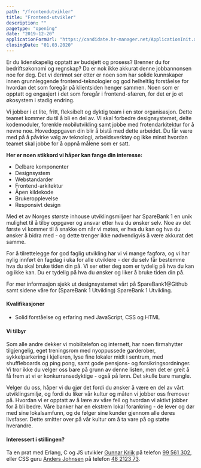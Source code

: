```yaml
---
path: "/frontendutvikler"
title: "Frontend-utvikler"
description: ""
pagetype: "opening"
date: "2019-12-20"
applicationFormUrl: "https://candidate.hr-manager.net/ApplicationInit.aspx?cid=1889&ProjectId=143853&DepartmentId=21119&MediaId=4654&SkipAdvertisement=False"
closingDate: "01.03.2020"
---
```

Er du lidenskapelig opptatt av budsjett og prosess? Brenner du for bedriftsøkonomi og regnskap? Da er nok ikke akkurat denne jobbannonsen noe for deg. Det vi derimot ser etter er noen som har solide kunnskaper innen grunnleggende frontend-teknologier og god helheltlig forståelse for hvordan det som foregår på klientsiden henger sammen. Noen som er opptatt og engasjert i det som foregår i frontend-sfæren, for det er jo et økosystem i stadig endring.

Vi jobber i et lite, fritt, fleksibelt og dyktig team i en stor organisasjon. Dette teamet kommer du til å bli en del av. Vi skal forbedre designsystemet, delte kodemoduler, forenkle mobilutvikling samt jobbe med frotendarkitektur for å nevne noe. Hovedoppgaven din blir å bistå med dette arbeidet. Du får være med på å påvirke valg av teknologi, arbeidsverktøy og ikke minst hvordan teamet skal jobbe for å oppnå målene som er satt.

**Her er noen stikkord vi håper kan fange din interesse:**
* Delbare komponenter
* Designsystem
* Webstandarder
* Frontend-arkitektur
* Åpen kildekode
* Brukeropplevelse
* Responsivt design


Med et av Norges største inhouse utviklingsmiljøer har SpareBank 1 en unik mulighet til å tilby oppgaver og ansvar etter hva du ønsker selv. Noe av det første vi kommer til å snakke om når vi møtes, er hva du kan og hva du ønsker å bidra med - og dette trenger ikke nødvendigvis å være akkurat det samme.

For å tilrettelegge for god faglig utvikling har vi vi mange fagfora, og vi har nylig innført én fagdag i uka for alle utviklere - der du selv får bestemme hva du skal bruke tiden din på. Vi ser etter deg som er tydelig på hva du kan og ikke kan. Du er tydelig på hva du ønsker og liker å bruke tiden din på.

For mer informasjon sjekk ut designsystemet vårt på SpareBank1@Github samt sidene våre for (SpareBank 1 Utvikling) SpareBank 1 Utvikling.

#### Kvalifikasjoner
* Solid forståelse og erfaring med JavaScript, CSS og HTML

#### Vi tilbyr

Som alle andre dekker vi mobiltelefon og internett, har noen firmahytter tilgjengelig, eget treningsrom med nyoppussede garderober, sykkelparkering i kjelleren, lyse fine lokaler midt i sentrum, med shuffleboards og ping pong, samt gode pensjons- og forsikringsordninger. Vi tror ikke du velger oss bare på grunn av denne listen, men det er greit å få frem at vi er konkurransedyktige - også på lønn. Det skulle bare mangle.

Velger du oss, håper vi du gjør det fordi du ønsker å være en del av vårt utviklingsmiljø, og fordi du liker vår kultur og måten vi jobber oss fremover på. Hvordan vi er opptatt av å lære av våre feil og hvordan vi aktivt jobber for å bli bedre. Våre banker har en ekstrem lokal forankring - de lever og dør med sine lokalsamfunn, og de følger sine kunder gjennom alle deres livsfaser. Dette smitter over på vår kultur om å ta vare på og støtte hverandre.

#### Interessert i stillingen?
Ta en prat med Erlang, C og JS utvikler [Gunnar Kriik](mailto:gunnar.kriik@sparebank1.no) på telefon [99 561 302](tel:+4799561302), eller CSS guru [Anders Johnsen](mailto:anders.johnsen@sparebank1.no) på telefon [48 2123 73](tel:+48212373). 
